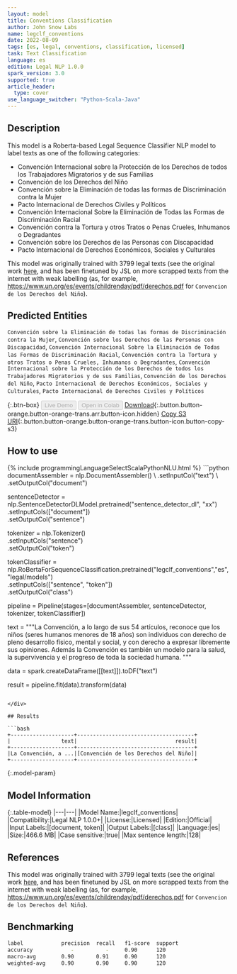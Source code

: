 ```yaml
---
layout: model
title: Conventions Classification
author: John Snow Labs
name: legclf_conventions
date: 2022-08-09
tags: [es, legal, conventions, classification, licensed]
task: Text Classification
language: es
edition: Legal NLP 1.0.0
spark_version: 3.0
supported: true
article_header:
  type: cover
use_language_switcher: "Python-Scala-Java"
---
```


## Description

This model is a Roberta-based Legal Sequence Classifier NLP model to label texts as one of the following categories:

- Convención Internacional sobre la Protección de los Derechos de todos los Trabajadores Migratorios y de sus Familias
- Convención de los Derechos del Niño
- Convención sobre la Eliminación de todas las formas de Discriminación contra la Mujer
- Pacto Internacional de Derechos Civiles y Políticos
- Convención Internacional Sobre la Eliminación de Todas las Formas de Discriminación Racial
- Convención contra la Tortura y otros Tratos o Penas Crueles, Inhumanos o Degradantes
- Convención sobre los Derechos de las Personas con Discapacidad
- Pacto Internacional de Derechos Económicos, Sociales y Culturales

This model was originally trained with 3799 legal texts (see the original work [here](https://huggingface.co/hackathon-pln-es/jurisbert-class-tratados-internacionales-sistema-universal), and has been finetuned by JSL on more scrapped texts from the internet with weak labelling (as, for example, https://www.un.org/es/events/childrenday/pdf/derechos.pdf for `Convencion de los Derechos del Niño`).

## Predicted Entities

`Convención sobre la Eliminación de todas las formas de Discriminación contra la Mujer`, `Convención sobre los Derechos de las Personas con Discapacidad`, `Convención Internacional Sobre la Eliminación de Todas las Formas de Discriminación Racial`, `Convención contra la Tortura y otros Tratos o Penas Crueles, Inhumanos o Degradantes`, `Convención Internacional sobre la Protección de los Derechos de todos los Trabajadores Migratorios y de sus Familias`, `Convención de los Derechos del Niño`, `Pacto Internacional de Derechos Económicos, Sociales y Culturales`, `Pacto Internacional de Derechos Civiles y Políticos`

{:.btn-box}
<button class="button button-orange" disabled>Live Demo</button>
<button class="button button-orange" disabled>Open in Colab</button>
[Download](https://s3.amazonaws.com/auxdata.johnsnowlabs.com/legal/models/legclf_conventions_es_1.0.0_3.2_1660056648122.zip){:.button.button-orange.button-orange-trans.arr.button-icon.hidden}
[Copy S3 URI](s3://auxdata.johnsnowlabs.com/legal/models/legclf_conventions_es_1.0.0_3.2_1660056648122.zip){:.button.button-orange.button-orange-trans.button-icon.button-copy-s3}

## How to use



<div class="tabs-box" markdown="1">
{% include programmingLanguageSelectScalaPythonNLU.html %}
```python
documentAssembler = nlp.DocumentAssembler() \
       .setInputCol("text") \
       .setOutputCol("document")

sentenceDetector = nlp.SentenceDetectorDLModel.pretrained("sentence_detector_dl", "xx")\
       .setInputCols(["document"])\
       .setOutputCol("sentence")

tokenizer = nlp.Tokenizer() \
    .setInputCols("sentence") \
    .setOutputCol("token")

tokenClassifier = nlp.RoBertaForSequenceClassification.pretrained("legclf_conventions","es", "legal/models") \
    .setInputCols(["sentence", "token"]) \
    .setOutputCol("class")

pipeline = Pipeline(stages=[documentAssembler, sentenceDetector, tokenizer, tokenClassifier])

text = """La Convención, a lo largo de sus 54 artículos, reconoce que los niños (seres humanos menores de 18 años) son individuos con derecho de pleno desarrollo físico, mental y social, y con derecho a expresar libremente sus opiniones. Además la Convención es también un modelo para la salud, la supervivencia y el progreso de toda la sociedad humana. """

data = spark.createDataFrame([[text]]).toDF("text")

result = pipeline.fit(data).transform(data)
```

</div>

## Results

```bash
+--------------------+-------------------------------------+
|                text|                               result|
+--------------------+-------------------------------------+
|La Convención, a ...|[Convención de los Derechos del Niño]|
+--------------------+-------------------------------------+
```

{:.model-param}
## Model Information

{:.table-model}
|---|---|
|Model Name:|legclf_conventions|
|Compatibility:|Legal NLP 1.0.0+|
|License:|Licensed|
|Edition:|Official|
|Input Labels:|[document, token]|
|Output Labels:|[class]|
|Language:|es|
|Size:|466.6 MB|
|Case sensitive:|true|
|Max sentence length:|128|

## References

This model was originally trained with 3799 legal texts (see the original work [here](https://huggingface.co/hackathon-pln-es/jurisbert-class-tratados-internacionales-sistema-universal), and has been finetuned by JSL on more scrapped texts from the internet with weak labelling (as, for example, https://www.un.org/es/events/childrenday/pdf/derechos.pdf for `Convencion de los Derechos del Niño`).

## Benchmarking

```bash
label            precision  recall   f1-score  support
accuracy            -          -     0.90      120
macro-avg        0.90       0.91     0.90      120
weighted-avg     0.90       0.90     0.90      120
```     
